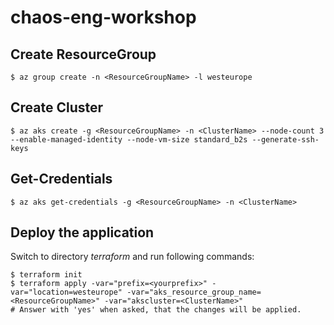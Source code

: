 # chaos-eng-workshop

## Create ResourceGroup

```Shell
$ az group create -n <ResourceGroupName> -l westeurope
```

## Create Cluster

```Shell
$ az aks create -g <ResourceGroupName> -n <ClusterName> --node-count 3 --enable-managed-identity --node-vm-size standard_b2s --generate-ssh-keys
```

## Get-Credentials

```Shell
$ az aks get-credentials -g <ResourceGroupName> -n <ClusterName>
```

## Deploy the application

Switch to directory _terraform_ and run following commands:

```Shell
$ terraform init 
$ terraform apply -var="prefix=<yourprefix>" -var="location=westeurope" -var="aks_resource_group_name=<ResourceGroupName>" -var="akscluster=<ClusterName>"
# Answer with 'yes' when asked, that the changes will be applied.
```

